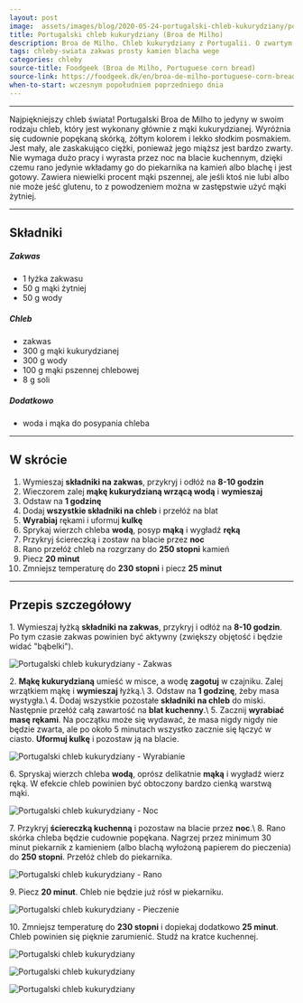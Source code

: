 ```yaml
---
layout: post
image:  assets/images/blog/2020-05-24-portugalski-chleb-kukurydziany/portugalski-chleb-kukurydziany.jpg
title: Portugalski chleb kukurydziany (Broa de Milho)
description: Broa de Milho. Chleb kukurydziany z Portugalii. O zwartym miąższu, pięknym żółtym kolorze i popękanej chrupiącej skórce. Formowany w płaskie okrągłe bochenki podsypane mąką. Wykonany z mieszanki mąki kukurydzianej i pszennej. Dzisiaj mam dla Was przepis na jeden z najlepszych chlebków jakie piekę!
tags: chleby-swiata zakwas prosty kamien blacha wege
categories: chleby
source-title: Foodgeek (Broa de Milho, Portuguese corn bread)
source-link: https://foodgeek.dk/en/broa-de-milho-portuguese-corn-bread/
when-to-start: wczesnym popołudniem poprzedniego dnia
---
```


-----

Najpiękniejszy chleb świata! Portugalski Broa de Milho to jedyny w swoim rodzaju chleb, który jest wykonany głównie z mąki kukurydzianej. Wyróżnia się cudownie popękaną skórką, żółtym kolorem i lekko słodkim posmakiem. Jest mały, ale zaskakująco ciężki, ponieważ jego miąższ jest bardzo zwarty. Nie wymaga dużo pracy i wyrasta przez noc na blacie kuchennym, dzięki czemu rano jedynie wkładamy go do piekarnika na kamień albo blachę i jest gotowy. Zawiera niewielki procent mąki pszennej, ale jeśli ktoś nie lubi albo nie może jeść glutenu, to z powodzeniem można w zastępstwie użyć mąki żytniej.

-----

## Składniki

##### Zakwas
* 1 łyżka zakwasu
* 50 g mąki żytniej
* 50 g wody

##### Chleb

* zakwas
* 300 g mąki kukurydzianej
* 300 g wody
* 100 g mąki pszennej chlebowej
* 8 g soli

##### Dodatkowo

* woda i mąka do posypania chleba

-----

## W skrócie

1. Wymieszaj **składniki na zakwas**, przykryj i odłóż na **8-10 godzin**
2. Wieczorem zalej **mąkę kukurydzianą wrzącą wodą**  i **wymieszaj**
3. Odstaw na **1 godzinę**
4. Dodaj **wszystkie składniki na chleb** i przełóż na blat
5. **Wyrabiaj** rękami i uformuj **kulkę**
6. Sprykaj wierzch chleba **wodą**, posyp **mąką** i wygładź **ręką**
7. Przykryj ściereczką i zostaw na blacie przez **noc**
8. Rano przełóż chleb na rozgrzany do **250 stopni** kamień
9. Piecz **20 minut**
10. Zmniejsz temperaturę do **230 stopni** i piecz **25 minut**

-----

## Przepis szczegółowy

1\. Wymieszaj łyżką **składniki na zakwas**, przykryj i odłóż na **8-10 godzin**. Po tym czasie zakwas powinien być aktywny (zwiększy objętość i będzie widać "bąbelki").

![Portugalski chleb kukurydziany - Zakwas](/assets/images/blog/2020-05-24-portugalski-chleb-kukurydziany/portugalski-chleb-kukurydziany-zakwas.jpg)

2\. **Mąkę kukurydzianą** umieść w misce, a wodę **zagotuj** w czajniku. Zalej wrzątkiem mąkę i **wymieszaj** łyżką.\\
3\. Odstaw na **1 godzinę**, żeby masa wystygła.\\
4\. Dodaj wszystkie pozostałe **składniki na chleb** do miski. Następnie przełóż całą zawartość na **blat kuchenny**.\\
5\. Zacznij **wyrabiać masę rękami**. Na początku może się wydawać, że masa nigdy nigdy nie będzie zwarta, ale po około 5 minutach wszystko zacznie się łączyć w ciasto. **Uformuj kulkę** i pozostaw ją na blacie.

![Portugalski chleb kukurydziany - Wyrabianie](/assets/images/blog/2020-05-24-portugalski-chleb-kukurydziany/portugalski-chleb-kukurydziany-wyrabianie.jpg)

6\. Spryskaj wierzch chleba **wodą**, oprósz delikatnie **mąką** i wygładź wierz ręką. W efekcie chleb powinien być obtoczony bardzo cienką warstwą mąki.

![Portugalski chleb kukurydziany - Noc](/assets/images/blog/2020-05-24-portugalski-chleb-kukurydziany/portugalski-chleb-kukurydziany-noc.jpg)

7\. Przykryj **ściereczką kuchenną** i pozostaw na blacie przez **noc**.\\
8\. Rano skórka chleba będzie cudownie popękana. Nagrzej przez minimum 30 minut piekarnik z kamieniem (albo blachą wyłożoną papierem do pieczenia) do **250 stopni**. Przełóż chleb do piekarnika.

![Portugalski chleb kukurydziany - Rano](/assets/images/blog/2020-05-24-portugalski-chleb-kukurydziany/portugalski-chleb-kukurydziany-rano.jpg)

9\. Piecz **20 minut**. Chleb nie będzie już rósł w piekarniku.

![Portugalski chleb kukurydziany - Pieczenie](/assets/images/blog/2020-05-24-portugalski-chleb-kukurydziany/portugalski-chleb-kukurydziany-pieczenie.jpg)

10\. Zmniejsz temperaturę do **230 stopni** i dopiekaj dodatkowo **25 minut**. Chleb powinien się pięknie zarumienić. Studź na kratce kuchennej.

![Portugalski chleb kukurydziany](/assets/images/blog/2020-05-24-portugalski-chleb-kukurydziany/portugalski-chleb-kukurydziany-koniec.jpg)

![Portugalski chleb kukurydziany](/assets/images/blog/2020-05-24-portugalski-chleb-kukurydziany/portugalski-chleb-kukurydziany-koniec-drugi.jpg)

![Portugalski chleb kukurydziany](/assets/images/blog/2020-05-24-portugalski-chleb-kukurydziany/portugalski-chleb-kukurydziany-koniec-trzeci.jpg)
